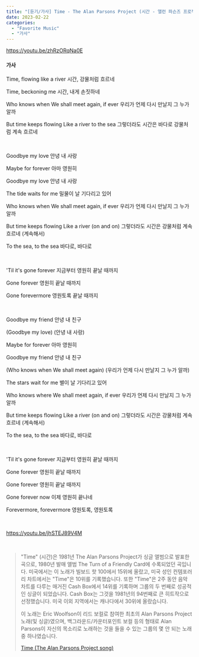 ```yaml
---
title: "[듣기/가사] Time - The Alan Parsons Project (시간 - 앨런 파슨즈 프로젝트)"
date: 2023-02-22
categories: 
  - "Favorite Music"
  - "가사"
---
```


https://youtu.be/zhRzORqNa0E

#### **가사**

Time, flowing like a river 시간, 강물처럼 흐르네

Time, beckoning me 시간, 내게 손짓하네

Who knows when We shall meet again, if ever 우리가 언제 다시 만날지 그 누가 알까

But time keeps flowing Like a river to the sea 그렇더라도 시간은 바다로 강물처럼 계속 흐르네

 

Goodbye my love 안녕 내 사랑

Maybe for forever 아마 영원히

Goodbye my love 안녕 내 사랑

The tide waits for me 밀물이 날 기다리고 있어

Who knows when We shall meet again, if ever 우리가 언제 다시 만날지 그 누가 알까

But time keeps flowing Like a river (on and on) 그렇더라도 시간은 강물처럼 계속 흐르네 (계속해서)

To the sea, to the sea 바다로, 바다로

 

'Til it's gone forever 지금부터 영원히 끝날 때까지

Gone forever 영원히 끝날 때까지

Gone forevermore 영원토록 끝날 때까지

 

Goodbye my friend 안녕 내 친구

(Goodbye my love) (안녕 내 사랑)

Maybe for forever 아마 영원히

Goodbye my friend 안녕 내 친구

(Who knows when We shall meet again) (우리가 언제 다시 만날지 그 누가 알까)

The stars wait for me 별이 날 기다리고 있어

Who knows where We shall meet again, if ever 우리가 언제 다시 만날지 그 누가 알까

But time keeps flowing Like a river (on and on) 그렇더라도 시간은 강물처럼 계속 흐르네 (계속해서)

To the sea, to the sea 바다로, 바다로

 

'Til it's gone forever 지금부터 영원히 끝날 때까지

Gone forever 영원히 끝날 때까지

Gone forever 영원히 끝날 때까지

Gone forever now 이제 영원히 끝나네

Forevermore, forevermore 영원토록, 영원토록

 

https://youtu.be/jhSTEJ89V4M

 

> "Time" (시간)은 1981년 The Alan Parsons Project가 싱글 앨범으로 발표한 곡으로, 1980년 발매 앨범 The Turn of a Friendly Card에 수록되었던 곡입니다. 미국에서는 이 노래가 빌보드 핫 100에서 15위에 올랐고, 미국 성인 컨템포러리 차트에서는 "Time"은 10위를 기록했습니다. 또한 "Time"은 2주 동안 음악 차트를 다루는 매거진 Cash Box에서 14위를 기록하며 그룹의 두 번째로 성공적인 싱글이 되었습니다. Cash Box는 그것을 1981년의 94번째로 큰 히트작으로 선정했습니다. 미국 이외 지역에서는 캐나다에서 30위에 올랐습니다.
> 
> 이 노래는 Eric Woolfson이 리드 보컬로 참여한 최초의 Alan Parsons Project 노래(및 싱글)였으며, 백그라운드/카운터포인트 보컬 등의 형태로 Alan Parsons이 자신의 목소리로 노래하는 것을 들을 수 있는 그룹의 몇 안 되는 노래 중 하나였습니다.
> 
> [Time (The Alan Parsons Project song)](https://en.wikipedia.org/wiki/Time_\(The_Alan_Parsons_Project_song\))
